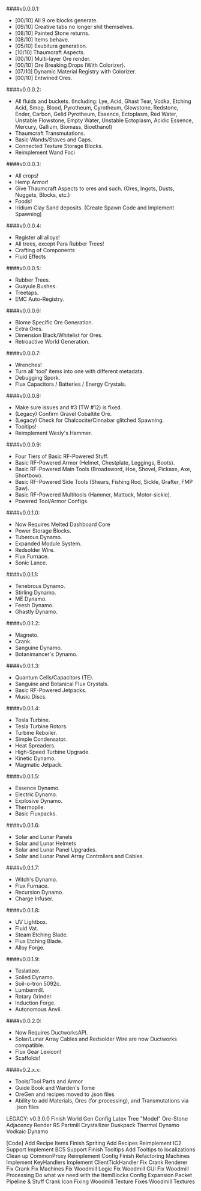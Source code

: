 ####v0.0.0.1:
* [00/10] All 9 ore blocks generate. 
* [09/10] Creative tabs no longer shit themselves.
* [08/10] Painted Stone returns.
* [08/10] Items behave.
* [05/10] Exubitura generation.
* [10/10] Thaumcraft Aspects.
* [00/10] Multi-layer Ore render.
* [00/10] Ore Breaking Drops (With Colorizer).
* [07/10] Dynamic Material Registry with Colorizer.
* [00/10] Entwined Ores.

####v0.0.0.2:
* All fluids and buckets. (Including: Lye, Acid, Ghast Tear, Vodka, Etching Acid, Smog, Blood, Pyrotheum, Cyrotheum, Glowstone, Redstone, Ender, Carbon, Gelid Pyrotheum, Essence, Ectoplasm, Red Water, Unstable Flowstone, Empty Water, Unstable Ectoplasm, Acidic Essence, Mercury, Gallium, Biomass, Bioethanol)
* Thaumcraft Transmutations.
* Basic Wands/Staves and Caps.
* Connected Texture Storage Blocks.
* Reimplement Wand Foci

####v0.0.0.3:
* All crops!
* Hemp Armor!
* Give Thaumcraft Aspects to ores and such. (Ores, Ingots, Dusts, Nuggets, Blocks, etc.)
* Foods!
* Iridium Clay Sand deposits. (Create Spawn Code and Implement Spawning)

####v0.0.0.4:
* Register all alloys!
* All trees, except Para Rubber Trees!
* Crafting of Components
* Fluid Effects

####v0.0.0.5:
* Rubber Trees.
* Guayule Bushes.
* Treetaps.
* EMC Auto-Registry.

####v0.0.0.6:
* Biome Specific Ore Generation.
* Extra Ores.
* Dimension Black/Whitelist for Ores.
* Retroactive World Generation.

####v0.0.0.7:
* Wrenches!
* Turn all 'tool' items into one with different metadata.
* Debugging Spork.
* Flux Capacitors / Batteries / Energy Crystals.

####v0.0.0.8:
* Make sure issues and #3 (TW #12) is fixed.
* (Legacy) Confirm Gravel Cobaltite Ore.
* (Legacy) Check for Chalcocite/Cinnabar glitched Spawning.
* Tooltips!
* Reimplement Wesly's Hammer.

####v0.0.0.9:
* Four Tiers of Basic RF-Powered Stuff.
* Basic RF-Powered Armor (Helmet, Chestplate, Leggings, Boots).
* Basic RF-Powered Main Tools (Broadsword, Hoe, Shovel, Pickaxe, Axe, Shortbow).
* Basic RF-Powered Side Tools (Shears, Fishing Rod, Sickle, Grafter, FMP Saw).
* Basic RF-Powered Multitools (Hammer, Mattock, Motor-sickle).
* Powered Tool/Armor Configs.

####v0.0.1.0:
* Now Requires Melted Dashboard Core
* Power Storage Blocks.
* Tuberous Dynamo.
* Expanded Module System.
* Redsolder Wire.
* Flux Furnace.
* Sonic Lance.

####v0.0.1.1:
* Tenebrous Dynamo.
* Stirling Dynamo.
* ME Dynamo.
* Feesh Dynamo.
* Ghastly Dynamo.

####v0.0.1.2:
* Magneto.
* Crank.
* Sanguine Dynamo.
* Botanimancer's Dynamo.

####v0.0.1.3:
* Quantum Cells/Capacitors (TE).
* Sanguine and Botanical Flux Crystals.
* Basic RF-Powered Jetpacks.
* Music Discs.

####v0.0.1.4:
* Tesla Turbine.
* Tesla Turbine Rotors.
* Turbine Reboiler.
* Simple Condensator.
* Heat Spreaders.
* High-Speed Turbine Upgrade.
* Kinetic Dynamo.
* Magmatic Jetpack.

####v0.0.1.5:
* Essence Dynamo.
* Electric Dynamo.
* Explosive Dynamo.
* Thermopile.
* Basic Fluxpacks.

####v0.0.1.6:
* Solar and Lunar Panels
* Solar and Lunar Helmets
* Solar and Lunar Panel Upgrades.
* Solar and Lunar Panel Array Controllers and Cables.

####v0.0.1.7:
* Witch's Dynamo.
* Flux Furnace.
* Recursion Dynamo.
* Charge Infuser.

####v0.0.1.8:
* UV Lightbox.
* Fluid Vat.
* Steam Etching Blade.
* Flux Etching Blade.
* Alloy Forge.

####v0.0.1.9:
* Teslatizer.
* Soiled Dynamo.
* Soil-o-tron 5092c.
* Lumbermill.
* Rotary Grinder.
* Induction Forge.
* Autonomous Anvil.

####v0.0.2.0:
* Now Requires DuctworksAPI.
* Solar/Lunar Array Cables and Redsolder Wire are now Ductworks compatible.
* Flux Gear Lexicon!
* Scaffolds!








####v0.2.x.x:
* Tools/Tool Parts and Armor
* Guide Book and Warden's Tome
* OreGen and recipes moved to .json files
* Ability to add Materials, Ores (for processing), and Transmutations via .json files

LEGACY:
v0.3.0.0
Finish World Gen Config
Latex Tree "Model"
Ore-Stone Adjacency Render
RS Partmill
Crystallizer
Duskpack
Thermal Dynamo
Vodkaic Dynamo

[Code]
Add Recipe Items
Finish Spriting
Add Recipes
Reimplement IC2 Support
Implement BC5 Support
Finish Tooltips
Add Tooltips to localizations
Clean up CommonProxy
Reimplement Config
Finish Refactoring Machines
Implement KeyHandlers
Implement ClientTickHandler
Fix Crank Renderer
Fix Crank
Fix Machines
Fix Woodmill Logic
Fix Woodmill GUI
Fix Woodmill Processing
Do what we need with the ItemBlocks
Config Expansion
Packet Pipeline & Stuff
Crank Icon Fixing
Woodmill Texture Fixes
Woodmill Textures